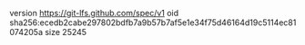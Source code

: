 version https://git-lfs.github.com/spec/v1
oid sha256:ecedb2cabe297802bdfb7a9b57b7af5e1e34f75d46164d19c5114ec81074205a
size 25245
